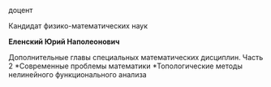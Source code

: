 доцент

Кандидат физико-математических наук

**Еленский Юрий Наполеонович**

Дополнительные главы специальных математических дисциплин. Часть 2
	*Современные проблемы математики
	*Топологические методы нелинейного функционального анализа